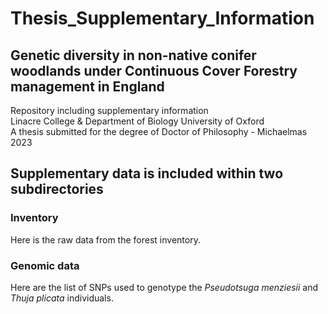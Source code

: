 # Thesis_Supplementary_Information
## Genetic diversity in non-native conifer woodlands under Continuous Cover Forestry management in England 
Repository including supplementary information   
Linacre College & Department of Biology University of Oxford  
A thesis submitted for the degree of Doctor of Philosophy - Michaelmas 2023

## Supplementary data is included within two subdirectories  
### Inventory  
Here is the raw data from the forest inventory.
### Genomic data
Here are the list of SNPs used to genotype the *Pseudotsuga menziesii* and *Thuja plicata* individuals.
